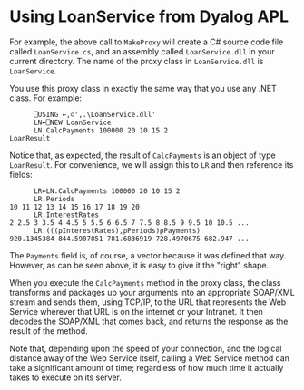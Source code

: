 # Using LoanService from Dyalog APL

For example, the above call to `MakeProxy` will create a C# source code file called `LoanService.cs`, and an assembly called `LoanService.dll` in your current directory. The name of the proxy class in `LoanService.dll` is `LoanService`.

You use this proxy class in exactly the same way that you use any .NET class. For example:
```apl
      ⎕USING ←,⊂',.\LoanService.dll'
      LN←⎕NEW LoanService
      LN.CalcPayments 100000 20 10 15 2
LoanResult
```

Notice that, as expected, the result of `CalcPayments` is an object of type `LoanResult`. For convenience, we will assign this to `LR` and then reference its fields:
```apl
      LR←LN.CalcPayments 100000 20 10 15 2
      LR.Periods
10 11 12 13 14 15 16 17 18 19 20
      LR.InterestRates
2 2.5 3 3.5 4 4.5 5 5.5 6 6.5 7 7.5 8 8.5 9 9.5 10 10.5 ...
      LR.(((⍴InterestRates),⍴Periods)⍴Payments)
920.1345384 844.5907851 781.6836919 728.4970675 682.947 ...
```

The `Payments` field is, of course, a vector because it was defined that way. However, as can be seen above, it is easy to give it the "right" shape.

When you execute the `CalcPayments` method in the proxy class, the class transforms and packages up your arguments into an appropriate SOAP/XML stream and sends them, using TCP/IP, to the URL that represents the Web Service wherever that URL is on the internet or your Intranet. It then decodes the SOAP/XML that comes back, and returns the response as the result of the method.

Note that, depending upon the speed of your connection, and the logical distance away of the Web Service itself, calling a Web Service method can take a significant amount of time; regardless of how much time it actually takes to execute on its server.
